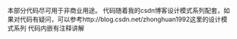 本部分代码尽可用于非商业用途。
代码随着我的csdn博客设计模式系列配套，如果对代码有疑问，可以参考http://blog.csdn.net/zhonghuan1992这里的设计模式系列
代码内嵌有注释讲解
